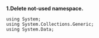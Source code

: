 <b>1.Delete not-used namespace.</b>

    using System;
    using System.Collections.Generic;
    using System.Data;
